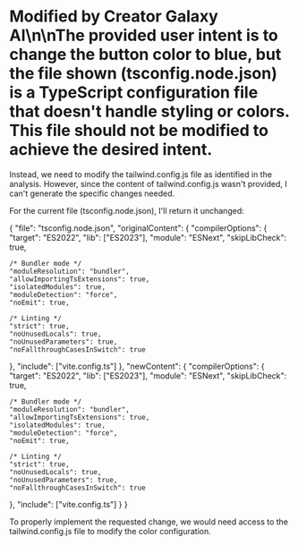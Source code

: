 # Modified by Creator Galaxy AI\n\nThe provided user intent is to change the button color to blue, but the file shown (tsconfig.node.json) is a TypeScript configuration file that doesn't handle styling or colors. This file should not be modified to achieve the desired intent.

Instead, we need to modify the tailwind.config.js file as identified in the analysis. However, since the content of tailwind.config.js wasn't provided, I can't generate the specific changes needed.

For the current file (tsconfig.node.json), I'll return it unchanged:

{
  "file": "tsconfig.node.json",
  "originalContent": {
  "compilerOptions": {
    "target": "ES2022",
    "lib": ["ES2023"],
    "module": "ESNext",
    "skipLibCheck": true,

    /* Bundler mode */
    "moduleResolution": "bundler",
    "allowImportingTsExtensions": true,
    "isolatedModules": true,
    "moduleDetection": "force",
    "noEmit": true,

    /* Linting */
    "strict": true,
    "noUnusedLocals": true,
    "noUnusedParameters": true,
    "noFallthroughCasesInSwitch": true
  },
  "include": ["vite.config.ts"]
},
  "newContent": {
  "compilerOptions": {
    "target": "ES2022",
    "lib": ["ES2023"],
    "module": "ESNext",
    "skipLibCheck": true,

    /* Bundler mode */
    "moduleResolution": "bundler",
    "allowImportingTsExtensions": true,
    "isolatedModules": true,
    "moduleDetection": "force",
    "noEmit": true,

    /* Linting */
    "strict": true,
    "noUnusedLocals": true,
    "noUnusedParameters": true,
    "noFallthroughCasesInSwitch": true
  },
  "include": ["vite.config.ts"]
}
}

To properly implement the requested change, we would need access to the tailwind.config.js file to modify the color configuration.